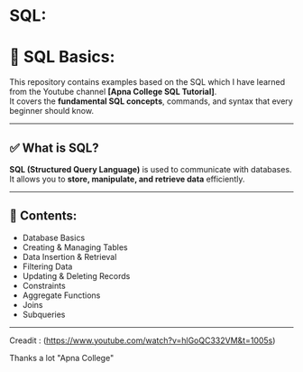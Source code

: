 # SQL:

# 📘 SQL Basics: 

This repository contains examples based on the SQL which I have learned from the Youtube channel **[Apna College SQL Tutorial]**.  
It covers the **fundamental SQL concepts**, commands, and syntax that every beginner should know.

---

## ✅ What is SQL?

**SQL (Structured Query Language)** is used to communicate with databases.  
It allows you to **store, manipulate, and retrieve data** efficiently.

---

## 📂 Contents: 

- Database Basics
- Creating & Managing Tables
- Data Insertion & Retrieval
- Filtering Data
- Updating & Deleting Records
- Constraints
- Aggregate Functions
- Joins
- Subqueries

---


Creadit : (https://www.youtube.com/watch?v=hlGoQC332VM&t=1005s)

Thanks a lot "Apna College"
